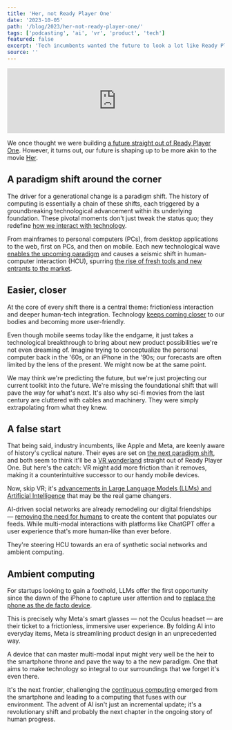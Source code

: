 ```yaml
---
title: 'Her, not Ready Player One'
date: '2023-10-05'
path: '/blog/2023/her-not-ready-player-one/'
tags: ['podcasting', 'ai', 'vr', 'product', 'tech']
featured: false
excerpt: 'Tech incumbents wanted the future to look a lot like Ready Player One. But maybe life has other plans and Large Language Models and AI, not Virtual Reality, end up driving the generational change that leads to the next paradigm.'
source: ''
---
```


<iframe src="https://player.rss.com/focaterra/1157848" style="width: 100%" title="IA algú a casa? | RSS.com" frameborder="0" allow="accelerometer; autoplay; clipboard-write; encrypted-media; gyroscope; picture-in-picture" allowfullscreen><a href="https://rss.com/podcasts/focaterra/1157848/">IA algú a casa? | RSS.com</a></iframe>

We once thought we were building [a future straight out of Ready Player One](/blog/2018/ready-player-one). However, it turns out, our future is shaping up to be more akin to the movie [Her](<https://en.wikipedia.org/wiki/Her_(film)>).

## A paradigm shift around the corner

The driver for a generational change is a paradigm shift. The history of computing is essentially a chain of these shifts, each triggered by a groundbreaking technological advancement within its underlying foundation. These pivotal moments don't just tweak the status quo; they redefine [how we interact with technology](/blog/2015/person-first-design).

From mainframes to personal computers (PCs), from desktop applications to the web, first on PCs, and then on mobile. Each new technological wave [enables the upcoming paradigm](/blog/2015/electric-car) and causes a seismic shift in human-computer interaction (HCU), spurring [the rise of fresh tools and new entrants to the market](/blog/2022/solo-founder).

## Easier, closer

At the core of every shift there is a central theme: frictionless interaction and deeper human-tech integration. Technology [keeps coming closer](/blog/2014/the-smartwatch) to our bodies and becoming more user-friendly.

Even though mobile seems today like the endgame, it just takes a technological breakthrough to bring about new product possibilities we're not even dreaming of. Imagine trying to conceptualize the personal computer back in the '60s, or an iPhone in the '90s; our forecasts are often limited by the lens of the present. We might now be at the same point.

We may think we're predicting the future, but we're just projecting our current toolkit into the future. We're missing the foundational shift that will pave the way for what's next. It's also why sci-fi movies from the last century are cluttered with cables and machinery. They were simply extrapolating from what they knew.

## A false start

That being said, industry incumbents, like Apple and Meta, are keenly aware of history's cyclical nature. Their eyes are set on [the next paradigm shift](/blog/2019/road-to-dystopia), and both seem to think it'll be a [VR wonderland](/blog/2021/07) straight out of Ready Player One. But here's the catch: VR might add more friction than it removes, making it a counterintuitive successor to our handy mobile devices.

Now, skip VR; it's [advancements in Large Language Models (LLMs) and Artificial Intelligence](/blog/2023/ai-is-here-to-stay) that may be the real game changers.

AI-driven social networks are already remodeling our digital friendships — [removing the need for humans](/blog/2016/google-ai-play-go) to create the content that populates our feeds. While multi-modal interactions with platforms like ChatGPT offer a user experience that's more human-like than ever before.

They're steering HCU towards an era of synthetic social networks and ambient computing.

## Ambient computing

For startups looking to gain a foothold, LLMs offer the first opportunity since the dawn of the iPhone to capture user attention and to [replace the phone as the de facto device](https://www.theverge.com/2023/9/28/23893939/jony-ive-openai-sam-altman-iphone-of-artificial-intelligence-device).

This is precisely why Meta's smart glasses — not the Oculus headset — are their ticket to a frictionless, immersive user experience. By folding AI into everyday items, Meta is streamlining product design in an unprecedented way.

A device that can master multi-modal input might very well be the heir to the smartphone throne and pave the way to a the new paradigm. One that aims to make technology so integral to our surroundings that we forget it's even there.

It's the next frontier, challenging the [continuous computing](/blog/2014/continuity) emerged from the smartphone and leading to a computing that fuses with our environment. The advent of AI isn't just an incremental update; it's a revolutionary shift and probably the next chapter in the ongoing story of human progress.
